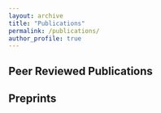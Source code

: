 ```yaml
---
layout: archive
title: "Publications"
permalink: /publications/
author_profile: true
---
```


Peer Reviewed Publications
---------------------------

<script src="https://bibbase.org/show?bib=https://raghavendra80.github.io/files/conf.bib&jsonp=1"></script>

Preprints
---------

<script src="https://bibbase.org/show?bib=https://raghavendra80.github.io/files/pre.bib&jsonp=1"></script>
